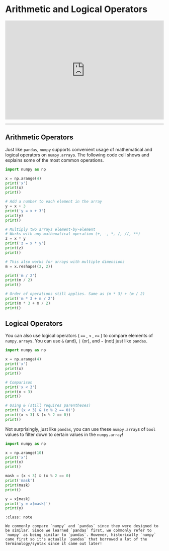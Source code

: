 # Arithmetic and Logical Operators

<div style="position: relative; padding-bottom: 62.5%; height: 0;">
    <iframe src="https://www.loom.com/embed/fb823082034e49e29c4f42a59130a3f5" frameborder="0" webkitallowfullscreen mozallowfullscreen allowfullscreen style="position: absolute; top: 0; left: 0; width: 100%; height: 100%;"></iframe>
</div>

---

## Arithmetic Operators

Just like `pandas`, `numpy` supports convenient usage of mathematical and logical operators on `numpy.array`s. The following code cell shows and explains some of the most common operations.

```python
import numpy as np

x = np.arange(4)
print('x')
print(x)
print()

# Add a number to each element in the array
y = x + 3
print('y = x + 3')
print(y)
print()

# Multiply two arrays element-by-element
# Works with any mathematical operation (+, -, *, /, //, **)
z = x * y
print('z = x * y')
print(z)
print()

# This also works for arrays with multiple dimensions
m = x.reshape((2, 2))

print('m / 2')
print(m / 2)
print()

# Order of operations still applies. Same as (m * 3) + (m / 2)
print('m * 3 + m / 2')
print(m * 3 + m / 2)
print()
```

## Logical Operators

You can also use logical operators ( `==` , `<` , `>=` ) to compare elements of `numpy.array`s. You can use `&` (and), `|` (or), and `~` (not) just like `pandas`.

```python
import numpy as np

x = np.arange(4)
print('x')
print(x)
print()

# Comparison
print('x < 3')
print(x < 3)
print()

# Using & (still requires parentheses)
print('(x < 3) & (x % 2 == 0)')
print((x < 3) & (x % 2 == 0))
print()
```

Not surprisingly, just like `pandas`, you can use these `numpy.array`s of `bool` values to filter down to certain values in the `numpy.array`!

```python
import numpy as np

x = np.arange(10)
print('x')
print(x)
print()

mask = (x < 3) & (x % 2 == 0)
print('mask')
print(mask)
print()

y = x[mask]
print('y = x[mask]')
print(y)
```

```{admonition} Note
:class: note

We commonly compare `numpy` and `pandas` since they were designed to be similar. Since we learned `pandas` first, we commonly refer to `numpy` as being similar to `pandas`. However, historically `numpy` came first so it's actually `pandas` that borrowed a lot of the terminology/syntax since it came out later!

```
